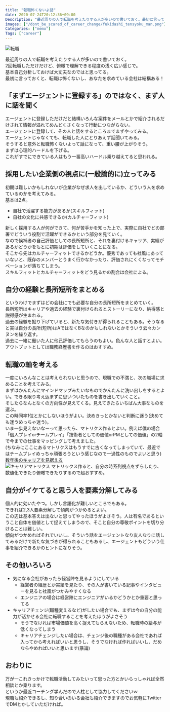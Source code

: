 ```yaml
---
title: "転職怖くないよ話"
date: 2020-07-24T20:12:36+09:00
Description: "最近周りの人で転職を考えたりする人が多いので書いておく。最初に言っておくと、転職は怖くないし、あなたを求めている会社は結構ある"
images: ["/dont_be_scared_of_career_change/fukidashi_tensyoku_man.png"]
Categories: ["memo"]
Tags: ["career"]
---
```


![転職](/dont_be_scared_of_career_change/fukidashi_tensyoku_man.png)

最近周りの人で転職を考えたりする人が多いので書いておく。  
2回転職しただけだけど、俯瞰で理解できる程度の浅く広い感じで。  
基本自己分析しておけば大丈夫なのではと思ってる。  
最初に言っておくと、転職は怖くないし、あなたを求めている会社は結構ある！

## 「まずエージェントに登録する」のではなく、まず人に話を聞く
エージェントに登録しただけだと結構いろんな案件をメールとかで紹介されるだけされて情報が溢れてめんどくさくなって行動につながらない。  
エージェントに登録して、その人と話をするところまでまずやってみる。  
エージェントじゃなくても、転職した人にとりあえず話聞いてみる。  
そうすると意外と転職怖くないよって話になって、重い腰が上がりそう。  
まずは心理的ハードルを下げる。  
これがすでにできている人はもう一番高いハードル乗り越えてると思われる。  

## 採用したい企業側の視点に(一般論的に)立ってみる
初期は難しいかもしれないが企業がなぜ求人を出しているか、どういう人を求めているのかを考えてみる。  
基本は2点。

- 自社で活躍する能力があるか(スキルフィット)
- 自社の文化に共感できるか(カルチャーフィット)

新しく採用する人が何ができて、何が苦手かを知った上で、実際に自社でどの部署でどういう役割で活躍ができるかという部分を見ていく。  
なので候補者の自己評価としての長所短所と、それを裏付けるキャリア、実績があるかどうかをもとに初期は評価をしていくことになる。  
そこから先はカルチャーフィットできるかどうか。優秀であっても社風にあっていないと、既存のメンバーとうまく行かなかったり、評価されにくくなってモチベーションが落ちてしまう。  
スキルフィットとカルチャーフィットをどう見るかの割合は会社による。  

## 自分の経験と長所短所をまとめる
というわけでまずはどの会社にでも必要な自分の長所短所をまとめていく。  
長所短所はキャリアや過去の経験で裏付けられるとストーリーになり、納得感と説得感が生まれる。  
過去の経験を掘り下げていると、新たな気付きが得られることもある。そうなると実は自分の長所(短所)はAではなくBなのかもしれないとかそういう云々カンヌンを繰り返す。  
過去に一緒に働いた人に他己評価してもらうのもよい。色んな人と話すとよい。  
アウトプットとしては職務経歴書を作るのはおすすめ。

## 転職の軸を考える
一度にいろんなことは考えられないと思うので、現職での不満と、次の職場に求めることを考えてみる。  
まずはかんたんにマインドマップみたいなものでかんたんに洗い出しをするとよい。できる限り考え込まずに思いついたものを書き出していくこと。  
そしたらなんとなくの方向性が見えてくる。見えてきたらいちばん大事なものを選ぶ。  
この時同率1位とかにしないほうがよい。決めきっとかないと判断に迷う(決めても迷うめっちゃ迷う)。  
いま一歩見えないなーって思ったら、マトリクス作るとよい。例えば僕の場合「個人プレイorチームプレイ」「技術者としての価値orPMとしての価値」の2軸で今までの仕事をマッピングして考えました。  
(ちなみにここにあるマトリクスはもうすでに古くなってしまっていて、最近ではチームプレイめっちゃ頑張ろうという感じなので一過性のものでよいと思う)  
[数年後のキャリアを見据える](https://blog.takasing.net/post/do-not-stop-your-career/#%E6%95%B0%E5%B9%B4%E5%BE%8C%E3%81%AE%E3%82%AD%E3%83%A3%E3%83%AA%E3%82%A2%E3%82%92%E8%A6%8B%E6%8D%AE%E3%81%88%E3%82%8B)  
![キャリアマトリクス](/do_not_stop_your_career/matrix.png)
マトリックス作ると、自分の時系列視点をずらしたり、数値化できたり俯瞰できたりするので超おすすめ。

## 自分がイケてると思う人を要素分解してみる
個人的に効いたやつ。しかし言語化が難しいところでもある。  
できれば2,3人要素分解して傾向がつかめるとよい。  
この辺は基本答えは出ないと思ってやったほうがよさそう。人は有名であるということ自体を価値として捉えてしまうので、そこと自分の尊敬ポイントを切り分けることは難しい。  
傾向がつかめればそれでいいし、そういう話をエージェントなり友人なりに話してみるだけで新たな気づきが得られることもあるし、エージェントもどういう仕事を紹介できるかのヒントになりそう。

## その他いろいろ
- 気になる会社があったら経営陣を見るようにしている
  - 経営者の経歴とか実績を見たり、その人が書いている記事やインタビューを見ると社風がつかみやすくなる
  - エンジニアの場合は経営陣にエンジニアがいるかどうかとか重要と思ってる
- キャリアチェンジ(職種変えるなど)がしたい場合でも、まずは今の自分の能力が活かせる会社に転職することを考えたほうがよさそう
  - そうでなければ市場価値を高く捉えてもらえないため、転職時の給与が低くなってしまう
  - キャリアチェンジしたい場合は、チェンジ後の職種がある会社であれば入ってから考えればいいと思うし、そうでなければ作ればいいし、だめならやめればいいと思います(暴論)

## おわりに
万が一これきっかけで転職活動してみたいって思った方とかいらっしゃれば全然相談とか乗ります。  
というか最近コーチング学んだので人柱として協力してくださいｗ  
現職も紹介できるし、知り合いのいる会社も紹介できますのでお気軽にTwitterでDMとかしていただければ。  
